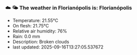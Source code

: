 ### ☁️ 🌤️  The weather in Florianópolis is: Florianópolis

- Temperature: 21.55°C
- On flesh: 21.75°C
- Relative air humidity: 76%
- Rain: 0.0 mm
- Description: Broken clouds
- last updated: 2025-09-16T13:27:05.537672
